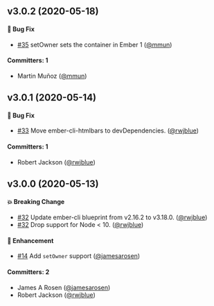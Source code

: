 ## v3.0.2 (2020-05-18)

#### :bug: Bug Fix
* [#35](https://github.com/ember-polyfills/ember-getowner-polyfill/pull/35) setOwner sets the container in Ember 1 ([@mmun](https://github.com/mmun))

#### Committers: 1
- Martin Muñoz ([@mmun](https://github.com/mmun))


## v3.0.1 (2020-05-14)

#### :bug: Bug Fix
* [#33](https://github.com/ember-polyfills/ember-getowner-polyfill/pull/33) Move ember-cli-htmlbars to devDependencies. ([@rwjblue](https://github.com/rwjblue))

#### Committers: 1
- Robert Jackson ([@rwjblue](https://github.com/rwjblue))


## v3.0.0 (2020-05-13)

#### :boom: Breaking Change
* [#32](https://github.com/ember-polyfills/ember-getowner-polyfill/pull/32) Update ember-cli blueprint from v2.16.2 to v3.18.0. ([@rwjblue](https://github.com/rwjblue))
* [#32](https://github.com/ember-polyfills/ember-getowner-polyfill/pull/32) Drop support for Node < 10. ([@rwjblue](https://github.com/rwjblue))

#### :rocket: Enhancement
* [#14](https://github.com/ember-polyfills/ember-getowner-polyfill/pull/14) Add `setOwner` support ([@jamesarosen](https://github.com/jamesarosen))

#### Committers: 2
- James A Rosen ([@jamesarosen](https://github.com/jamesarosen))
- Robert Jackson ([@rwjblue](https://github.com/rwjblue))


